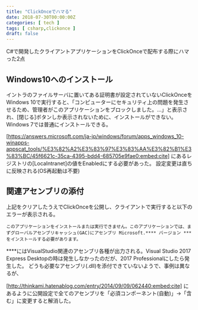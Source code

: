 ```yaml
---
title: "ClickOnceでハマる"
date: 2018-07-30T00:00:00Z
categories: [ tech ]
tags: [ csharp,clickonce ]
draft: false
---
```


C#で開発したクライアントアプリケーションをClickOnceで配布する際にハマった2点

## Windows10へのインストール
イントラのファイルサーバに置いてある証明書が設定されていないClickOnceをWindows 10で実行すると、「コンピューターにセキュリティ上の問題を発生させるため、管理者がこのアプリケーションをブロックしました。...」と表示され、[閉じる]ボタンしか表示されないために、インストールができない。
Windows 7では普通にインストールできる。

[https://answers.microsoft.com/ja-jp/windows/forum/apps_windows_10-winapps-appscat_tools/%E3%82%A2%E3%83%97%E3%83%AA%E3%82%B1%E3%83%BC/45f6621c-35ca-4395-bdd4-685705e9fae0:embed:cite]
にあるレジストリの[LocaIntranet]の値をEnabledにする必要があった。
設定変更は直ちに反映される(OS再起動は不要)

## 関連アセンブリの添付

上記をクリアしたうえでClickOnceを公開し、クライアントで実行すると以下のエラーが表示される。
```
このアプリケーションをインストールまたは実行できません。このアプリケーションでは、まずグローバルアセンブリキャッシュ(GAC)にアセンブリ Microsoft.**** バージョン *** をインストールする必要があります。
```
****にはVisualStudio関連のアセンブリ各種が出力される。Visual Studio 2017 Express Desktopの時は発生しなかったのだが、2017 Professionalにしたら発生した。
どうも必要なアセンブリ(.dll)を添付できていないようで、事例は異なるが、 

[http://thinkami.hatenablog.com/entry/2014/09/09/062440:embed:cite]
にあるように公開設定で全てのアセンブリを「必須コンポーネント(自動)」→「含む」に変更すると解消した。
